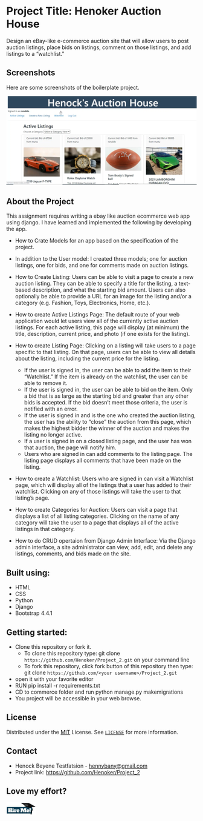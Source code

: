 # Project Title: Henoker Auction House
Design an eBay-like e-commerce auction site that will allow users to post auction listings, 
place bids on listings, comment on those listings, and add listings to a “watchlist.”

## Screenshots

Here are some screenshots of the boilerplate project.

![Screenshot!](auctions/static/images/project2.png) 



## About the Project

This assignment requires writing a ebay like auction ecommerce web app using django. 
I have learned and implemented the following by developing the app.

* How to Crate Models for an app based on the specification of the project.
- In addition to the User model: I created three models; one for auction listings, 
  one for bids, and one for comments made on auction listings.
* How to Create Listing: Users can be able to visit a page to create a new auction listing. 
  They  can be able to specify a title for the listing, a text-based description, and 
  what the starting bid amount. Users can also optionally be able to provide a URL for an image for 
  the listing and/or a category (e.g. Fashion, Toys, Electronics, Home, etc.).

* How to create Active Listings Page: The default route of your web application would let users view all of 
  the currently active auction listings. For each active listing, this page will display (at minimum) the title,
  description, current price, and photo (if one exists for the listing).

* How to create Listing Page: Clicking on a listing will take users to a page specific to that listing. 
  On that page, users can be able to view all details about the listing, including the current price for the listing.
  - If the user is signed in, the user can be able to add the item to their “Watchlist.” 
    If the item is already on the watchlist, the user can be able to remove it.
  - If the user is signed in, the user can be able to bid on the item. 
    Only a bid that is as large as the starting bid and greater than any other bids is accepted. 
    If the bid doesn’t meet those criteria, the user is notified with an error.
  - If the user is signed in and is the one who created the auction listing, the user has the ability to 
    “close” the auction from this page, which makes the highest bidder the winner of the auction and 
    makes the listing no longer active.
  - If a user is signed in on a closed listing page, and the user has won that auction, the page will notify him.
  - Users who are signed in can add comments to the listing page. 
    The listing page displays all comments that have been made on the listing.

* How to create a Watchlist: Users who are signed in can visit a Watchlist page, 
  which will display all of the listings that a user has added to their watchlist. 
  Clicking on any of those listings will take the user to that listing’s page.

* How to create Categories for Auction: Users can visit a page that displays a list of all listing categories. 
  Clicking on the name of any category will take the user to a page that displays all of the active listings
  in that category.
* How to do CRUD opertaion from Django Admin Interface: Via the Django admin interface, a site administrator 
  can view, add, edit, and delete any listings, comments, and bids made on the site. 
  

## Built using:
- HTML
- CSS
- Python 
- Django
- Bootstrap 4.4.1

## Getting started:
- Clone this repository or fork it.
    - To clone this repository type:
        git clone `https://github.com/Henoker/Project_2.git` on your command line
    - To fork this repository, click fork button of this repository then type:
        git clone `https://github.com/<your username>/Project_2.git`
- open it with your favorite editor
- RUN pip install -r requirements.txt
- CD to commerce folder and run python manage.py makemigrations
- You project will be accessible in your web browse.


## License
Distributed under the [MIT](https://github.com/Henoker/Project_2/blob/master/LICENSE) License. See [`LICENSE`](https://github.com/Henoker/Project-0/blob/master/LICENSE) for more information.

## Contact
- Henock Beyene Testfatsion - [hennybany@gmail.com](mailto:hennybany@gmail.com)
- Project link: https://github.com/Henoker/Project_2

## Love my effort?

<a href='https://www.linkedin.com/in/henock-beyene-tesfatsion-921ba54b/' target='_blank'><img height='35' style='border:0px;height:34px;' src='auctions/static/images/download.jpg' border='0' alt='Hire me at LinkediN' />